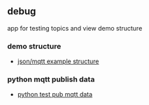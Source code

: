 ## debug
app for testing topics and view demo structure

### demo structure
* [json/mqtt example structure](mqtt_structure.json)

### python mqtt publish data
* [python test pub mqtt data](mqtt_pubdata.py)
